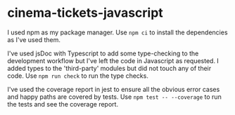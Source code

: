 # cinema-tickets-javascript

I used npm as my package manager. Use `npm ci` to install the dependencies as I've used them.

I've used jsDoc with Typescript to add some type-checking to the development workflow but I've left the code in Javascript as requested. I added types to the 'third-party' modules but did not touch any of their code. Use `npm run check` to run the type checks.

I've used the coverage report in jest to ensure all the obvious error cases and happy paths are covered by tests. Use `npm test -- --coverage` to run the tests and see the coverage report.
